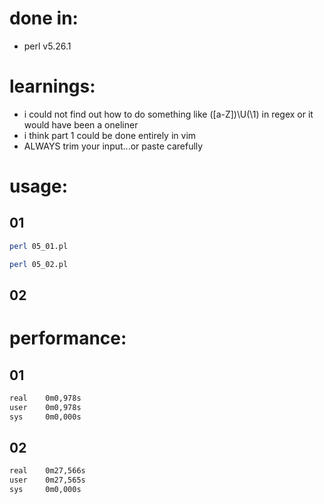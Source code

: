 # done in:
* perl v5.26.1

# learnings:
* i could not find out how to do something like ([a-Z])\U(\1) in regex or it would have been a oneliner
* i think part 1 could be done entirely in vim
* ALWAYS trim your input...or paste carefully

# usage:
## 01
```bash
perl 05_01.pl
```
```bash
perl 05_02.pl
```
## 02

# performance:
## 01
```bash
real    0m0,978s
user    0m0,978s
sys     0m0,000s
```

## 02
```bash
real    0m27,566s
user    0m27,565s
sys     0m0,000s
```

